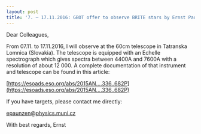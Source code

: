 ```yaml
---
layout: post
title: '7. – 17.11.2016: GBOT offer to observe BRITE stars by Ernst Paunzen'
---
```

Dear Colleagues,

From 07.11. to 17.11.2016, I will observe at the 60cm telescope
in Tatranska Lomnica (Slovakia). The telescope is equipped with an
Echelle spectrograph which gives spectra between 4400A and 7600A
with a resolution of about 12 000. A complete documentation of that
instrument and telescope can be found in this article:

[https://esoads.eso.org/abs/2015AN….336..682P](https://esoads.eso.org/abs/2015AN….336..682P)

If you have targets, please contact me directly:

epaunzen@physics.muni.cz

With best regards,
Ernst